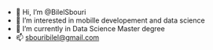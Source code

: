 - 👋 Hi, I’m @BilelSbouri
- 👀 I’m interested in mobille developement and data science
- 🌱 I’m currently in Data Science Master degree
- 📫 sbouribilel@gmail.com


